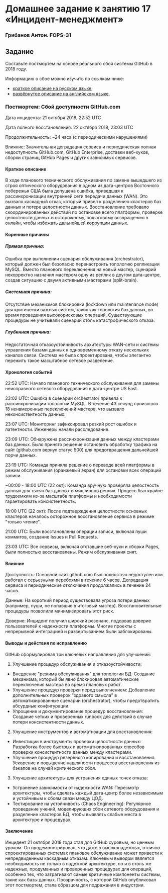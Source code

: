 # Домашнее задание к занятию 17 «Инцидент-менеджмент»

### Грибанов Антон. FOPS-31

## Задание

Составьте постмортем на основе реального сбоя системы GitHub в 2018 году.

Информацию о сбое можно изучить по ссылкам ниже:

* [краткое описание на русском языке](https://habr.com/ru/post/427301/);
* [развёрнутое описание на английском языке](https://github.blog/2018-10-30-oct21-post-incident-analysis/).


### Постмортем: Сбой доступности GitHub.com

Дата инцидента: 21 октября 2018, 22:52 UTC

Дата полного восстановления: 22 октября 2018, 23:03 UTC

Продолжительность: ~24 часа (с периодическими нарушениями)

Влияние: Значительная деградация сервиса и периодическая полная недоступность GitHub.com, GitHub Enterprise, доставки веб-хуков, сборки страниц GitHub Pages и других зависимых сервисов.

#### Краткое описание
В ходе планового технического обслуживания по замене вышедшего из строя оптического оборудования в одном из дата-центров Восточного побережья США была допущена ошибка, приведшая к рассинхронизации внутренней сети передачи данных (WAN). Это вызвало каскадный отказ, который привел к разделению кластеров баз данных и потере целостности данных. Восстановление требовало скоординированных действий по остановке всего платформы, проверке целостности данных и осторожному, пошаговому возвращению в онлайн, чтобы избежать дальнейшей коррупции данных.

#### Коренные причины

##### Прямая причина: 
Ошибка при выполнении сценария обслуживания (orchestrator), который должен был безопасно перенастроить топологию репликации MySQL. Вместо планового переключения на новый мастер, сценарий некорректно назначил мастером одну из реплик в другом дата-центре, создав ситуацию с двумя активными мастерами (split-brain).

##### Системная причина: 
Отсутствие механизмов блокировки (lockdown или maintenance mode) для критически важных систем, таких как топология баз данных, во время проведения высокорисковых операций. Существующие процедуры не учитывали сценарий столь катастрофического отказа.

##### Глубинная причина: 
Недостаточная отказоустойчивость архитектуры WAN-сети и системы управления базами данных к одновременному отказу нескольких каналов связи. Система не была спроектирована, чтобы элегантно пережить такое масштабное сетевое разделение.

#### Хронология событий
22:52 UTC: Начало планового технического обслуживания для замены неисправного сетевого оборудования в дата-центре US East.

23:02 UTC: Ошибка в сценарии orchestrator привела к рассинхронизации топологии MySQL. В течение 43 секунд произошло 18 ненамеренных переключений мастера, что вызвало неконсистентность данных.

23:07 UTC: Мониторинг зафиксировал резкий рост ошибок и латентности. Инженеры начали расследование.

23:09 UTC: Обнаружена рассинхронизация данных между кластерами баз данных. Было принято решение остановить обработку трафика на сайт (github.com вернул статус 500) для предотвращения дальнейшей порчи данных.

23:19 UTC: Команда приняла решение о переводе всей платформы в режим обслуживания (оранжевый экран) для остановки всех операций записи.

~00:00 - 18:00 UTC (22 окт): Команда вручную проверяла целостность данных для тысяч баз данных и миллионов реплик. Процесс был крайне трудоемким из-за масштаба платформы и необходимости гарантировать консистентность.

18:00 UTC (22 окт): После подтверждения целостности основных кластеров началось осторожное восстановление сервиса в режиме "только чтение".

21:00 UTC: Были восстановлены операции записи, включая пуши коммитов, создание Issues и Pull Requests.

23:03 UTC: Все сервисы, включая отставшие веб-хуки и сборки Pages, были полностью восстановлены. Режим обслуживания снят.

#### Влияние

Доступность: Основной сайт github.com был полностью недоступен или работал с серьезными перебоями в течение 6 часов. Деградация сервиса и периодические отключения продолжались в течение 24 часов.

Данные: На короткий период существовала угроза потери данных (например, пуши, не попавшие в итоговый мастер). Восстановительные процедуры позволили минимизировать этот риск.

Доверие: Инцидент получил широкий резонанс, подорвав доверие пользователей к надежности платформы. Многие проекты с непрерывной интеграцией и развертыванием были заблокированы.

#### Выводы и действия по исправлению

GitHub сформулировал три ключевых направления для улучшений:

1. Улучшение процедур обслуживания и отказоустойчивости:
* Внедрение "режима обслуживания" для топологии БД: Создание механизма, который бы явно блокировал автоматические переключения мастера во время плановых работ.
* Улучшение процедур проверки перед выполнением: Добавление дополнительных проверок "здравого смысла" в автоматизированные сценарии (orchestrator), чтобы предотвратить абсурдные конфигурации.
* Упрощение и документирование процедур восстановления: Создание четких и проверенных runbook для действий в случае потери консистентности данных.

2. Улучшение инструментов и автоматизации для восстановления:
* Инвестиции в инструменты проверки целостности данных: Разработка более быстрых и автоматизированных способов проверки консистентности данных между кластерами.
* Улучшение процедур резервного копирования и восстановления: Ускорение и повышение надежности процессов восстановления из бэкапов на случай критического сбоя.

3. Улучшение архитектуры для устранения единых точек отказа:
* Устранение зависимости от надежности WAN: Пересмотр архитектуры, чтобы сделать каждый дата-центр более независимым и устойчивым к сбоям связи между ЦОД.
* Тестирование на устойчивость (Chaos Engineering): Регулярное проведение учений, моделирующих сбои сетевого оборудования и разделение кластеров БД, чтобы выявлять слабые места в архитектуре и процедурах.

#### Заключение
Инцидент 21 октября 2018 года стал для GitHub суровым, но ценным уроком. Он продемонстрировал, что даже в высоконадежных, отлично спроектированных системах плановое обслуживание может привести к непредвиденным каскадным отказам. Ключевым выводом является необходимость не только в надежной архитектуре, но и в столь же надежных, продуманных и проверенных процедурах для операций, особенно тех, что затрагивают самые критичные компоненты системы, такие как базы данных. Прозрачность, с которой GitHub опубликовал этот постмортем, стала образцом для подражания в индустрии.
